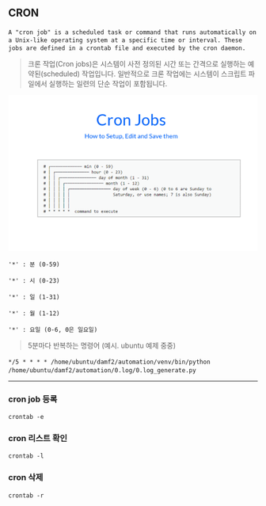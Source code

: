 ## CRON
```
A "cron job" is a scheduled task or command that runs automatically on a Unix-like operating system at a specific time or interval. These jobs are defined in a crontab file and executed by the cron daemon. 
```
> 크론 작업(Cron jobs)은 시스템이 사전 정의된 시간 또는 간격으로 실행하는 예약된(scheduled) 작업입니다. 일반적으로 크론 작업에는 시스템이 스크립트 파일에서 실행하는 일련의 단순 작업이 포함됩니다.

![cron](image-7.png)
```
'*' : 분 (0-59)

'*' : 시 (0-23)

'*' : 일 (1-31)

'*' : 월 (1-12)

'*' : 요일 (0-6, 0은 일요일)
```

> 5분마다 반복하는 명령어 (예시. ubuntu 예제 중중)
>
`*/5 * * * * /home/ubuntu/damf2/automation/venv/bin/python /home/ubuntu/damf2/automation/0.log/0.log_generate.py`

---
### cron job 등록
```shell
crontab -e
```

### cron 리스트 확인
```shell
crontab -l
```

### cron 삭제
```shell
crontab -r
```
